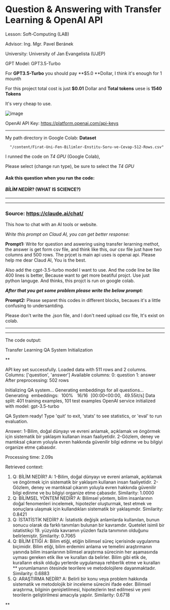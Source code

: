 # Question & Answering with Transfer Learning & OpenAl API 


Lesson:  Soft-Computing (LAB)

Advisor: Ing. Mgr. Pavel Beránek

University: University of Jan Evangelista (UJEP)


GPT Model: GPT3.5-Turbo

For **GPT3.5-Turbo** you should pay **$5.0 **Dollar, I think it's enough for 1 mounth

For this project total cost is just **$0.01** Dollar and **Total tokens** uese is **1540 Tokens**

It's very cheap to use.

![image](https://github.com/user-attachments/assets/0578eb7d-8c35-4ce2-8055-666683743600)

OpenAI API Key: https://platform.openai.com/api-keys


--------------------------------------------------------
My path directory in Google Colab: **Dataset**

      "/content/Firat-Uni-Fen-Bilimler-Enstitu-Soru-ve-Cevap-512-Rows.csv"

I runned the code on _T4 GPU_ (Google Colab),

Please select (change run type), be sure to select the _T4 GPU_


#### Ask this question when you run the code:

#### _BİLİM NEDİR_?  (WHAT IS SCIENCE?)

-------------------------------------------------------------------------
-------------------------------------------------------------------------
### Source: https://claude.ai/chat/
This how to chat with an AI tools or website.

_Write this prompt on Claud AI, you can get better response:_

**Prompt1:**
Write for question and aswering using transfer lerarning methot, the answer is get form csv file, and think like this, our csv file just have two columns and 500     rows. The prjcet is main api uses is openai api. Please help me dear Claud AI, You is the best.

Also add the cgpt-3.5-turbo model I want to use. And the code line be like 400 lines is better, Because want to get more beatiful projct. Use just python languge.    And thinks, this projct is run on google colab.

_**After that you get some problem please write the below prompt:**_

**Prompt2:**
Please separet this codes in different blocks, becaues it's a little confusing to undersantding.

Please don't write the .json file, and I don't need upload csv file, It's exist on colab.

-------------------------------------------------------------------------
-------------------------------------------------------------------------

The code output:

Transfer Learning QA System Initialization

**

API key set successfully.
Loaded data with 511 rows and 2 columns.
Columns: ['question', 'answer']
Available columns:
0: question
1: answer
After preprocessing: 502 rows

Initializing QA system...
Generating embeddings for all questions...
Generating embeddings: 100%
 16/16 [00:00<00:00, 49.55it/s]
Data split: 401 training examples, 101 test examples
OpenAI service initialized with model: gpt-3.5-turbo

QA System ready! Type 'quit' to exit, 'stats' to see statistics, or 'eval' to run evaluation.

Answer: 1-Bilim, doğal dünyayı ve evreni anlamak, açıklamak ve öngörmek için sistematik bir yaklaşım kullanan insan faaliyetidir.
2-Gözlem, deney ve mantıksal çıkarım yoluyla evren hakkında güvenilir bilgi edinme ve bu bilgiyi organize etme çabasıdır.

Processing time: 2.09s

Retrieved context:
1. Q: BİLİM NEDİR?
   A: 1-Bilim, doğal dünyayı ve evreni anlamak,
açıklamak ve öngörmek için sistematik bir
yaklaşım kullanan insan faaliyetidir.
2-Gözlem, deney ve mantıksal çıkarım yoluyla
evren hakkında güvenilir bilgi edinme ve bu
bilgiyi organize etme çabasıdır.
   Similarity: 1.0000
2. Q: BİLİMSEL YÖNTEM NEDİR?
   A: Bilimsel yöntem, bilim insanlarının doğal
fenomenleri incelemek, hipotezler oluşturmak, test etmek ve sonuçlara ulaşmak için kullandıkları sistematik bir yaklaşımdır.
   Similarity: 0.8421
3. Q: İSTATİSTİK NEDİR?
   A: İstatistik değişik anlamlarda kullanılan, bunun sonucu olarak
da farklı tanımları bulunan bir kavramdır. Quetelet isimli bir
istatistikçi 19. yüzyılda kavramın yüzden fazla tanımının
olduğunu belirlemiştir.
   Similarity: 0.7065
4. Q: BİLİM ETİĞİ
   A: Bilim etiği, etiğin bilimsel süreç içerisinde uygulanma
biçimidir. Bilim etiği, bilim erdemini anlama ve temelini
araştırmanın yanında bilim insanlarının bilimsel
araştırma sürecinin her aşamasında uyması gereken
etik ilke ve kuralları da belirler.
Bilim gibi etik de, kuralların eksik olduğu yerlerde
uygulamaya rehberlik etme ve kuralları
**
yorumlamanın ötesinde teorilere ve metodolojilere
dayanmaktadır.
   Similarity: 0.6883
6. Q: ARAŞTIRMA NEDİR?
   A: Belirli bir konu veya problem hakkında sistematik ve metodolojik bir inceleme sürecini ifade eder. Bilimsel araştırma, bilginin genişletilmesi, hipotezlerin test edilmesi ve yeni teorilerin geliştirilmesi amacıyla yapılır.
   Similarity: 0.6718

**
